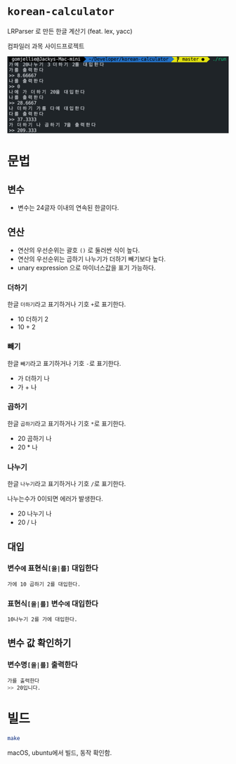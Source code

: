 # `korean-calculator`
LRParser 로 만든 한글 계산기 (feat. lex, yacc)

컴파일러 과목 사이드프로젝트

![example.png](./.github/example.png)

# 문법

## 변수

- 변수는 24글자 이내의 연속된 한글이다.

## 연산

- 연산의 우선순위는 괄호 `()` 로 둘러싼 식이 높다.
- 연산의 우선순위는 곱하기 나누기가 더하기 빼기보다 높다.
- unary expression 으로 마이너스값을 표기 가능하다.

### 더하기

한글 `더하기`라고 표기하거나 기호 `+`로 표기한다.

- 10 더하기 2
- 10 + 2

### 빼기

한글 `빼기`라고 표기하거나 기호 `-`로 표기한다.

- 가 더하기 나
- 가 + 나

### 곱하기

한글 `곱하기`라고 표기하거나 기호 `*`로 표기한다.

- 20 곱하기 나
- 20 * 나

### 나누기

한글 `나누기`라고 표기하거나 기호 `/`로 표기한다.

나누는수가 0이되면 에러가 발생한다.

- 20 나누기 나
- 20 / 나

## 대입

### 변수`에` 표현식`[을|를]` 대입한다

```sh
가에 10 곱하기 2를 대입한다.
```

### 표현식`[을|를]` 변수`에` 대입한다

```sh
10나누기 2를 가에 대입한다.
```

## 변수 값 확인하기

### 변수명`[을|를]` 출력한다

```sh
가를 출력한다
>> 20입니다.
```

# 빌드

```sh
make
```

macOS, ubuntu에서 빌드, 동작 확인함.
